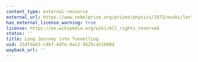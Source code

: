 ```yaml
---
content_type: external-resource
external_url: https://www.nobelprize.org/prizes/physics/1973/esaki/lecture/
has_external_license_warning: true
license: https://en.wikipedia.org/wiki/All_rights_reserved
status: ''
title: Long Journey into Tunnelling
uid: 25dfda63-c4bf-4dfe-9ac2-5625ca51b08d
wayback_url: ''
---
```

